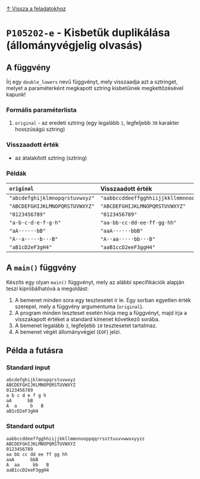 
[↑ Vissza a feladatokhoz](./README.md)

# `P105202-e` - Kisbetűk duplikálása (állományvégjelig olvasás)

## A függvény

Írj egy `double_lowers` nevű függvényt, mely visszaadja azt a sztringet, melyet a paraméterként megkapott sztring kisbetűinek megkettőzésével kapunk!

### Formális paraméterlista

1. `original` - az eredeti sztring (egy legalább `1`, legfeljebb `30` karakter hosszúságú sztring)

### Visszaadott érték

* az átalakított sztring (sztring)

### Példák

| `original` | Visszaadott érték | 
| :--- | :-- | 
| `"abcdefghijklmnopqrstuvwxyz"` | `"aabbccddeeffgghhiijjkkllmmnnooppqqrrssttuuvvwwxxyyzz"` | 
| `"ABCDEFGHIJKLMNOPQRSTUVWXYZ"` | `"ABCDEFGHIJKLMNOPQRSTUVWXYZ"` | 
| `"0123456789"` | `"0123456789"` | 
| `"a·b·c·d·e·f·g·h"` | `"aa·bb·cc·dd·ee·ff·gg·hh"` | 
| `"aA······bB"` | `"aaA······bbB"` | 
| `"A··a·····b···B"` | `"A··aa·····bb···B"` | 
| `"aB1cD2eF3gH4"` | `"aaB1ccD2eeF3ggH4"` | 

## A `main()` függvény

Készíts egy olyan `main()` függvényt, mely az alábbi specifikációk alapján teszi kipróbálhatóvá a megoldást:

1. A bemenet minden sora egy tesztesetet ír le. Egy sorban egyetlen érték szerepel, mely a függvény argumentuma (`original`).
1. A program minden teszteset esetén hívja meg a függvényt, majd írja a visszakapott értéket a standard kimenet következő sorába.
1. A bemenet legalább `3`, legfeljebb `10` tesztesetet tartalmaz.
1. A bemenet végét állományvégjel (`EOF`) jelzi.

## Példa a futásra

### Standard input

```
abcdefghijklmnopqrstuvwxyz
ABCDEFGHIJKLMNOPQRSTUVWXYZ
0123456789
a b c d e f g h
aA      bB
A  a     b   B
aB1cD2eF3gH4
```

### Standard output

```
aabbccddeeffgghhiijjkkllmmnnooppqqrrssttuuvvwwxxyyzz
ABCDEFGHIJKLMNOPQRSTUVWXYZ
0123456789
aa bb cc dd ee ff gg hh
aaA      bbB
A  aa     bb   B
aaB1ccD2eeF3ggH4
```